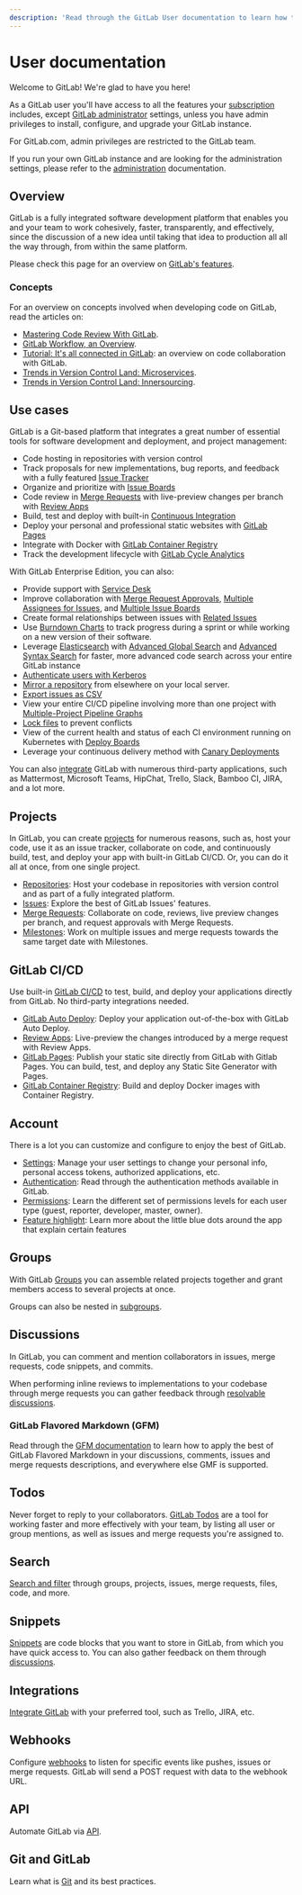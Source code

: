 ```yaml
---
description: 'Read through the GitLab User documentation to learn how to use, configure, and customize GitLab and GitLab.com to your own needs.'
---
```


# User documentation

Welcome to GitLab! We're glad to have you here!

As a GitLab user you'll have access to all the features
your [subscription](https://about.gitlab.com/products/)
includes, except [GitLab administrator](../README.md#administrator-documentation)
settings, unless you have admin privileges to install, configure,
and upgrade your GitLab instance.

For GitLab.com, admin privileges are restricted to the GitLab team.

If you run your own GitLab instance and are looking for the administration settings,
please refer to the [administration](../README.md#administrator-documentation)
documentation.

## Overview

GitLab is a fully integrated software development platform that enables you
and your team to work cohesively, faster, transparently, and effectively,
since the discussion of a new idea until taking that idea to production all
all the way through, from within the same platform.

Please check this page for an overview on [GitLab's features](https://about.gitlab.com/features/).

### Concepts

For an overview on concepts involved when developing code on GitLab,
read the articles on:

- [Mastering Code Review With GitLab](https://about.gitlab.com/2017/03/17/demo-mastering-code-review-with-gitlab/).
- [GitLab Workflow, an Overview](https://about.gitlab.com/2016/10/25/gitlab-workflow-an-overview/#gitlab-workflow-use-case-scenario).
- [Tutorial: It's all connected in GitLab](https://about.gitlab.com/2016/03/08/gitlab-tutorial-its-all-connected/): an overview on code collaboration with GitLab.
- [Trends in Version Control Land: Microservices](https://about.gitlab.com/2016/08/16/trends-in-version-control-land-microservices/).
- [Trends in Version Control Land: Innersourcing](https://about.gitlab.com/2016/07/07/trends-version-control-innersourcing/).

## Use cases

GitLab is a Git-based platform that integrates a great number of essential tools for software development and deployment, and project management:

- Code hosting in repositories with version control
- Track proposals for new implementations, bug reports, and feedback with a
fully featured [Issue Tracker](project/issues/index.md#issue-tracker)
- Organize and prioritize with [Issue Boards](project/issues/index.md#issue-boards)
- Code review in [Merge Requests](project/merge_requests/index.md) with live-preview changes per
branch with [Review Apps](../ci/review_apps/index.md)
- Build, test and deploy with built-in [Continuous Integration](../ci/README.md)
- Deploy your personal and professional static websites with [GitLab Pages](project/pages/index.md)
- Integrate with Docker with [GitLab Container Registry](project/container_registry.md)
- Track the development lifecycle with [GitLab Cycle Analytics](project/cycle_analytics.md)

With GitLab Enterprise Edition, you can also:

- Provide support with [Service Desk](https://docs.gitlab.com/ee/user/project/service_desk.html)
- Improve collaboration with
[Merge Request Approvals](https://docs.gitlab.com/ee/user/project/merge_requests/index.html#merge-request-approvals),
[Multiple Assignees for Issues](https://docs.gitlab.com/ee/user/project/issues/multiple_assignees_for_issues.html),
and [Multiple Issue Boards](https://docs.gitlab.com/ee/user/project/issue_board.html#multiple-issue-boards)
- Create formal relationships between issues with [Related Issues](https://docs.gitlab.com/ee/user/project/issues/related_issues.html)
- Use [Burndown Charts](https://docs.gitlab.com/ee/user/project/milestones/burndown_charts.html) to track progress during a sprint or while working on a new version of their software.
- Leverage [Elasticsearch](https://docs.gitlab.com/ee/integration/elasticsearch.html) with [Advanced Global Search](https://docs.gitlab.com/ee/user/search/advanced_global_search.html) and [Advanced Syntax Search](https://docs.gitlab.com/ee/user/search/advanced_search_syntax.html) for faster, more advanced code search across your entire GitLab instance
- [Authenticate users with Kerberos](https://docs.gitlab.com/ee/integration/kerberos.html)
- [Mirror a repository](https://docs.gitlab.com/ee/workflow/repository_mirroring.html) from elsewhere on your local server.
- [Export issues as CSV](https://docs.gitlab.com/ee/user/project/issues/csv_export.html)
- View your entire CI/CD pipeline involving more than one project with [Multiple-Project Pipeline Graphs](https://docs.gitlab.com/ee/ci/multi_project_pipeline_graphs.html)
- [Lock files](https://docs.gitlab.com/ee/user/project/file_lock.html) to prevent conflicts
- View of the current health and status of each CI environment running on Kubernetes with [Deploy Boards](https://docs.gitlab.com/ee/user/project/deploy_boards.html)
- Leverage your continuous delivery method with [Canary Deployments](https://docs.gitlab.com/ee/user/project/canary_deployments.html)

You can also [integrate](project/integrations/project_services.md) GitLab with numerous third-party applications, such as Mattermost, Microsoft Teams, HipChat, Trello, Slack, Bamboo CI, JIRA, and a lot more.

## Projects

In GitLab, you can create [projects](project/index.md) for numerous reasons, such as, host
your code, use it as an issue tracker, collaborate on code, and continuously
build, test, and deploy your app with built-in GitLab CI/CD. Or, you can do
it all at once, from one single project.

- [Repositories](project/repository/index.md): Host your codebase in
repositories with version control and as part of a fully integrated platform.
- [Issues](project/issues/index.md): Explore the best of GitLab Issues' features.
- [Merge Requests](project/merge_requests/index.md): Collaborate on code,
reviews, live preview changes per branch, and request approvals with Merge Requests.
- [Milestones](project/milestones/index.md): Work on multiple issues and merge
requests towards the same target date with Milestones.

## GitLab CI/CD

Use built-in [GitLab CI/CD](../ci/README.md) to test, build, and deploy your applications
directly from GitLab. No third-party integrations needed.

- [GitLab Auto Deploy](../ci/autodeploy/index.md): Deploy your application out-of-the-box with GitLab Auto Deploy.
- [Review Apps](../ci/review_apps/index.md): Live-preview the changes introduced by a merge request with Review Apps.
- [GitLab Pages](project/pages/index.md): Publish your static site directly from
GitLab with Gitlab Pages. You can build, test, and deploy any Static Site Generator with Pages.
- [GitLab Container Registry](project/container_registry.md): Build and deploy Docker
images with Container Registry.

## Account

There is a lot you can customize and configure
to enjoy the best of GitLab.

- [Settings](profile/index.md): Manage your user settings to change your personal info,
personal access tokens, authorized applications, etc.
- [Authentication](../topics/authentication/index.md): Read through the authentication
methods available in GitLab.
- [Permissions](permissions.md): Learn the different set of permissions levels for each
user type (guest, reporter, developer, master, owner).
- [Feature highlight](feature_highlight.md): Learn more about the little blue dots
around the app that explain certain features

## Groups

With GitLab [Groups](group/index.md) you can assemble related projects together
and grant members access to several projects at once.

Groups can also be nested in [subgroups](group/subgroups/index.md).

## Discussions

In GitLab, you can comment and mention collaborators in issues,
merge requests, code snippets, and commits.

When performing inline reviews to implementations
to your codebase through merge requests you can
gather feedback through [resolvable discussions](discussions/index.md#resolvable-discussions).

### GitLab Flavored Markdown (GFM)

Read through the [GFM documentation](markdown.md) to learn how to apply
the best of GitLab Flavored Markdown in your discussions, comments,
issues and merge requests descriptions, and everywhere else GMF is
supported.

## Todos

Never forget to reply to your collaborators. [GitLab Todos](../workflow/todos.md)
are a tool for working faster and more effectively with your team,
by listing all user or group mentions, as well as issues and merge
requests you're assigned to.

## Search

[Search and filter](search/index.md) through groups, projects, issues, merge requests, files, code, and more.

## Snippets

[Snippets](snippets.md) are code blocks that you want to store in GitLab, from which
you have quick access to. You can also gather feedback on them through
[discussions](#discussions).

## Integrations

[Integrate GitLab](../integration/README.md) with your preferred tool,
such as Trello, JIRA, etc.

## Webhooks

Configure [webhooks](project/integrations/webhooks.html) to listen for
specific events like pushes, issues or merge requests. GitLab will send a
POST request with data to the webhook URL.

## API

Automate GitLab via [API](../api/README.html).

## Git and GitLab

Learn what is [Git](../topics/git/index.md) and its best practices.
